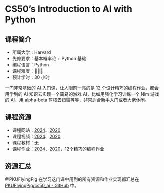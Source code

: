 # CS50’s Introduction to AI with Python

## 课程简介

- 所属大学：Harvard
- 先修要求：基本概率论 + Python 基础
- 编程语言：Python
- 课程难度：🌟🌟🌟
- 预计学时：30 小时

一门非常基础的 AI 入门课，让人眼前一亮的是 12 个设计精巧的编程作业，都会用学到的 AI 知识去实现一个简易的游戏 AI，比如用强化学习训练一个 Nim 游戏的 AI，用 alpha-beta 剪枝去扫雷等等，非常适合新手入门或者大佬休闲。

## 课程资源

- 课程网站：[2024](https://cs50.harvard.edu/ai/2024/)、[2020](https://cs50.harvard.edu/ai/2020/)
- 课程视频：[2024](https://cs50.harvard.edu/ai/2024/)、[2020](https://cs50.harvard.edu/ai/2020/)
- 课程教材：无
- 课程作业：[2024](https://cs50.harvard.edu/ai/2024/)、[2020](https://cs50.harvard.edu/ai/2020/)，12个精巧的编程作业

## 资源汇总

@PKUFlyingPig 在学习这门课中用到的所有资源和作业实现都汇总在 [PKUFlyingPig/cs50_ai - GitHub](https://github.com/PKUFlyingPig/cs50_ai) 中。
